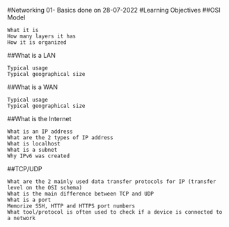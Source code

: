 #Networking 01- Basics done on 28-07-2022
#Learning Objectives
##OSI Model

    What it is
    How many layers it has
    How it is organized

##What is a LAN

    Typical usage
    Typical geographical size

##What is a WAN

    Typical usage
    Typical geographical size

##What is the Internet

    What is an IP address
    What are the 2 types of IP address
    What is localhost
    What is a subnet
    Why IPv6 was created

##TCP/UDP

    What are the 2 mainly used data transfer protocols for IP (transfer level on the OSI schema)
    What is the main difference between TCP and UDP
    What is a port
    Memorize SSH, HTTP and HTTPS port numbers
    What tool/protocol is often used to check if a device is connected to a network

